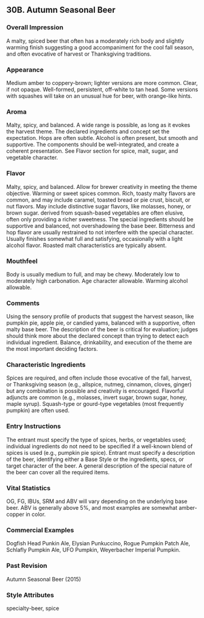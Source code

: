 ## 30B. Autumn Seasonal Beer

### Overall Impression

A malty, spiced beer that often has a moderately rich body and slightly warming finish suggesting a good accompaniment for the cool fall season, and often evocative of harvest or Thanksgiving traditions.

### Appearance

Medium amber to coppery-brown; lighter versions are more common. Clear, if not opaque. Well-formed, persistent, off-white to tan head. Some versions with squashes will take on an unusual hue for beer, with orange-like hints.

### Aroma

Malty, spicy, and balanced. A wide range is possible, as long as it evokes the harvest theme. The declared ingredients and concept set the expectation. Hops are often subtle. Alcohol is often present, but smooth and supportive. The components should be well-integrated, and create a coherent presentation. See Flavor section for spice, malt, sugar, and vegetable character.

### Flavor

Malty, spicy, and balanced. Allow for brewer creativity in meeting the theme objective. Warming or sweet spices common. Rich, toasty malty flavors are common, and may include caramel, toasted bread or pie crust, biscuit, or nut flavors. May include distinctive sugar flavors, like molasses, honey, or brown sugar.  derived from squash-based vegetables are often elusive, often only providing a richer sweetness. The special ingredients should be supportive and balanced, not overshadowing the base beer. Bitterness and hop flavor are usually restrained to not interfere with the special character. Usually finishes somewhat full and satisfying, occasionally with a light alcohol flavor. Roasted malt characteristics are typically absent.

### Mouthfeel

Body is usually medium to full, and may be chewy. Moderately low to moderately high carbonation. Age character allowable. Warming alcohol allowable.

### Comments

Using the sensory profile of products that suggest the harvest season, like pumpkin pie, apple pie, or candied yams, balanced with a supportive, often malty base beer. The description of the beer is critical for evaluation; judges should think more about the declared concept than trying to detect each individual ingredient. Balance, drinkability, and execution of the theme are the most important deciding factors.

### Characteristic Ingredients

Spices are required, and often include those evocative of the fall, harvest, or Thanksgiving season (e.g., allspice, nutmeg, cinnamon, cloves, ginger) but any combination is possible and creativity is encouraged. Flavorful adjuncts are common (e.g., molasses, invert sugar, brown sugar, honey, maple syrup). Squash-type or gourd-type vegetables (most frequently pumpkin) are often used.

### Entry Instructions

The entrant must specify the type of spices, herbs, or vegetables used; individual ingredients do not need to be specified if a well-known blend of spices is used (e.g., pumpkin pie spice). Entrant must specify a description of the beer, identifying either a Base Style or the ingredients, specs, or target character of the beer. A general description of the special nature of the beer can cover all the required items.

### Vital Statistics

OG, FG, IBUs, SRM and ABV will vary depending on the underlying base beer. ABV is generally above 5%, and most examples are somewhat amber-copper in color.

### Commercial Examples

Dogfish Head Punkin Ale, Elysian Punkuccino, Rogue Pumpkin Patch Ale, Schlafly Pumpkin Ale, UFO Pumpkin, Weyerbacher Imperial Pumpkin.

### Past Revision

Autumn Seasonal Beer (2015)

### Style Attributes

specialty-beer, spice